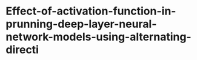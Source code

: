 # Effect-of-activation-function-in-prunning-deep-layer-neural-network-models-using-alternating-directi